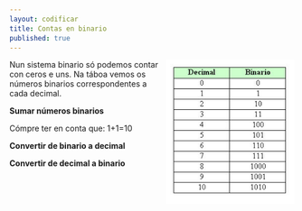 ```yaml
---
layout: codificar
title: Contas en binario
published: true
---
```

<img style="float: right;" alt="bits" height="256px"  src="/imaxes/cod_decimal_binario.jpg">

Nun sistema binario só podemos contar con ceros e uns. Na táboa vemos os números binarios correspondentes a cada decimal.

**Sumar números binarios**

Cómpre ter en conta que:
1+1=10

**Convertir de binario a decimal**
<!-- TODO  conversores-->
**Convertir de decimal a binario**
